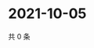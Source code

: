 # 2021-10-05

共 0 条

<!-- BEGIN WEIBO -->
<!-- 最后更新时间 Tue Oct 05 2021 16:00:51 GMT+0800 (China Standard Time) -->

<!-- END WEIBO -->
